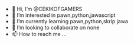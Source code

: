 - 👋 Hi, I’m @CEKIKOFGAMERS
- 👀 I’m interested in pawn,python,jawascript
- 🌱 I’m currently learning pawn,python,skrip jawa
- 💞️ I’m looking to collaborate on none
- 📫 How to reach me ...

<!---
CEKIKOFGAMERS/CEKIKOFGAMERS is a ✨ special ✨ repository because its `README.md` (this file) appears on your GitHub profile.
You can click the Preview link to take a look at your changes.
--->
